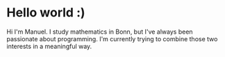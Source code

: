 # Hello world :)

Hi I'm Manuel. I study mathematics in Bonn, but I've always been passionate about programming. 
I'm currently trying to combine those two interests in a meaningful way.
